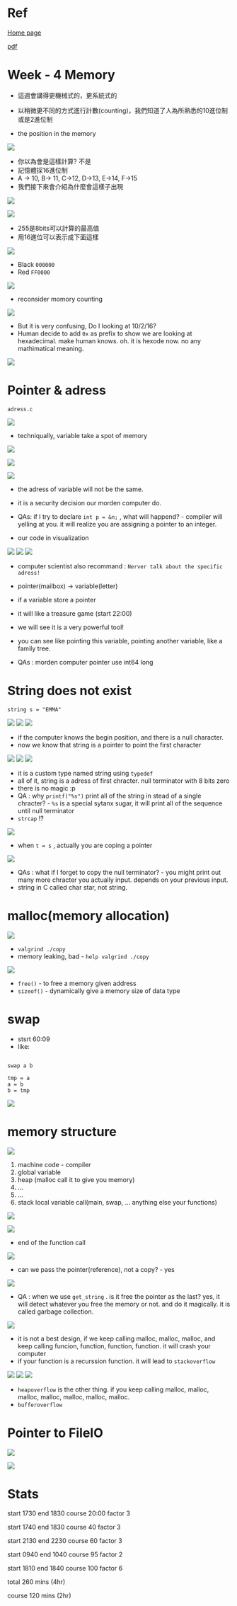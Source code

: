 # Ref

[Home page](https://cs50.harvard.edu/summer/2020/weeks/4/)

[pdf](https://cdn.cs50.net/2019/fall/lectures/4/lecture4.pdf)

# Week - 4 Memory

* 這週會講得更機械式的，更系統式的
* 以稍微更不同的方式進行計數(counting)，我們知道了人為所熟悉的10進位制或是2進位制

* the position in the memory

<img src='./images/chp4_1.png'></img>

* 你以為會是這樣計算? 不是
* 記憶體採16進位制
* A -> 10, B-> 11, C->12, D->13, E->14, F->15
* 我們接下來會介紹為什麼會這樣子出現

<img src='./images/chp4_2.png'></img>

<img src='./images/chp4_3.png'></img>

* 255是8bits可以計算的最高值
* 用16進位可以表示成下面這樣

<img src='./images/chp4_4.png'></img>

* Black `000000`
* Red `FF0000`

<img src='./images/chp4_5.png'></img>

* reconsider momory counting

<img src='./images/chp4_6.png'></img>

* But it is very confusing, Do I looking at 10/2/16?
* Human decide to add `0x` as prefix to show we are looking at hexadecimal. make human knows. oh. it is hexode now. no any mathimatical meaning.

<img src='./images/chp4_7.png'></img>

# Pointer & adress

 `adress.c`

<img src='./images/chp4_8.png'></img>

* techniqually, variable take a spot of memory

<img src='./images/chp4_9.png'></img>

<img src='./images/chp4_10.png'></img>

<img src='./images/chp4_11.png'></img>

* the adress of variable will not be the same.
* it is a security decision our morden computer do.

* QAs: if I try to declare `int p = &n;` , what will happend? - compiler will yelling at you. it will realize you are assigning a pointer to an integer.

* our code in visualization

<img src='./images/chp4_12.png'></img>
<img src='./images/chp4_13.png'></img>
<img src='./images/chp4_14.png'></img>

* computer scientist also recommand : `Nerver talk about the specific adress!`
* pointer(mailbox) -> variable(letter)
* if a variable store a pointer
* it will like a treasure game (start 22:00)
* we will see it is a very powerful tool!
* you can see like pointing this variable, pointing another variable, like a family tree.

* QAs : morden computer pointer use int64 long

# String does not exist

 `string s = "EMMA"`

 
<img src='./images/chp4_15.png'></img>
<img src='./images/chp4_16.png'></img>
<img src='./images/chp4_17.png'></img>

* if the computer knows the begin position, and there is a null character.
* now we know that string is a pointer to point the first character

<img src='./images/chp4_18.png'></img>
<img src='./images/chp4_19.png'></img>
<img src='./images/chp4_20.png'></img>

* it is a custom type named string using `typedef`
* all of it, string is a adress of first chracter. null terminator with 8 bits zero
* there is no magic :p
* QA : why `printf("%s")` print all of the string in stead of a single chracter? - `%s` is a special sytanx sugar, it will print all of the sequence until null terminator
* `strcap` !?

<img src='./images/chp4_21.png'></img>

* when `t = s` , actually you are coping a pointer

<img src='./images/chp4_22.png'></img>

* QAs : what if I forget to copy the null terminator? - you might print out many more chracter you actually input. depends on your previous input.
* string in C called char star, not string.

# malloc(memory allocation)

<img src='./images/chp4_22.png'></img>

* `valgrind ./copy`
* memory leaking, bad - `help valgrind ./copy`

<img src='./images/chp4_23.png'></img>

* `free()` - to free a memory given address
* `sizeof()` - dynamically give a memory size of data type

# swap

* stsrt 60:09
* like:

``` 

swap a b

tmp = a
a = b
b = tmp
```

<img src='./images/chp4_24.png'></img>

# memory structure

<img src='./images/chp4_25.png'></img>

1. machine code - compiler 
2. global variable
3. heap (malloc call it to give you memory)
4. ...
5. ...
6. stack local variable call(main, swap, ... anything else your functions)

<img src='./images/chp4_26.png'></img>

<img src='./images/chp4_27.png'></img>

* end of the function call

<img src='./images/chp4_28.png'></img>

* can we pass the pointer(reference), not a copy? - yes

<img src='./images/chp4_28.png'></img>

* QA : when we use `get_string` . is it free the pointer as the last? yes, it will detect whatever you free the memory or not. and do it magically. it is called garbage collection.

<img src='./images/chp4_29.png'></img>

* it is not a best design, if we keep calling malloc, malloc, malloc, and keep calling funcion, function, function, function. it will crash your computer
* if your function is a recurssion function. it will lead to `stackoverflow`

<img src='./images/chp4_30.png'></img>
<img src='./images/chp4_31.png'></img>
<img src='./images/chp4_32.png'></img>

* `heapoverflow` is the other thing. if you keep calling malloc, malloc, malloc, malloc, malloc, malloc, malloc. 
* `bufferoverflow`

# Pointer to FileIO

<img src='./images/chp4_34.png'></img>

<img src='./images/chp4_35.png'></img>

# Stats

start 1730
end 1830
course 20:00
factor 3

start 1740
end 1830
course 40
factor 3

start 2130
end 2230
course 60
factor 3

start 0940
end 1040
course 95
factor 2

start 1810
end 1840
course 100
factor 6

total  260 mins (4hr)

course 120 mins (2hr)
